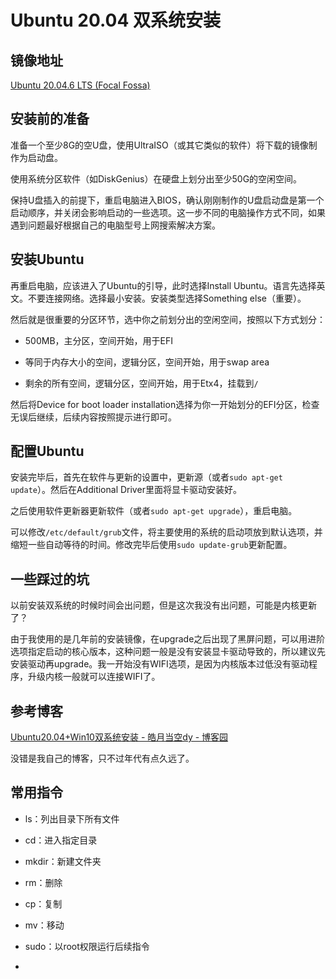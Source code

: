 # Ubuntu 20.04 双系统安装

## 镜像地址

[Ubuntu 20.04.6 LTS (Focal Fossa)](http://releases.ubuntu.com/20.04/)

## 安装前的准备

准备一个至少8G的空U盘，使用UltraISO（或其它类似的软件）将下载的镜像制作为启动盘。

使用系统分区软件（如DiskGenius）在硬盘上划分出至少50G的空闲空间。

保持U盘插入的前提下，重启电脑进入BIOS，确认刚刚制作的U盘启动盘是第一个启动顺序，并关闭会影响启动的一些选项。这一步不同的电脑操作方式不同，如果遇到问题最好根据自己的电脑型号上网搜索解决方案。

## 安装Ubuntu

再重启电脑，应该进入了Ubuntu的引导，此时选择Install Ubuntu。语言先选择英文。不要连接网络。选择最小安装。安装类型选择Something else（重要）。

然后就是很重要的分区环节，选中你之前划分出的空闲空间，按照以下方式划分：

- 500MB，主分区，空间开始，用于EFI

- 等同于内存大小的空间，逻辑分区，空间开始，用于swap area

- 剩余的所有空间，逻辑分区，空间开始，用于Etx4，挂载到`/`

然后将Device for boot loader installation选择为你一开始划分的EFI分区，检查无误后继续，后续内容按照提示进行即可。

## 配置Ubuntu

安装完毕后，首先在软件与更新的设置中，更新源（或者`sudo apt-get update`）。然后在Additional Driver里面将显卡驱动安装好。

之后使用软件更新器更新软件（或者`sudo apt-get upgrade`），重启电脑。

可以修改`/etc/default/grub`文件，将主要使用的系统的启动项放到默认选项，并缩短一些自动等待的时间。修改完毕后使用`sudo update-grub`更新配置。

## 一些踩过的坑

以前安装双系统的时候时间会出问题，但是这次我没有出问题，可能是内核更新了？

由于我使用的是几年前的安装镜像，在upgrade之后出现了黑屏问题，可以用进阶选项指定启动的核心版本，这种问题一般是没有安装显卡驱动导致的，所以建议先安装驱动再upgrade。我一开始没有WIFI选项，是因为内核版本过低没有驱动程序，升级内核一般就可以连接WIFI了。

## 参考博客

[Ubuntu20.04+Win10双系统安装 - 皓月当空dy - 博客园](https://www.cnblogs.com/Moon-404/p/13872470.html)

没错是我自己的博客，只不过年代有点久远了。

## 常用指令

- ls：列出目录下所有文件

- cd：进入指定目录

- mkdir：新建文件夹

- rm：删除

- cp：复制

- mv：移动

- sudo：以root权限运行后续指令

- 
